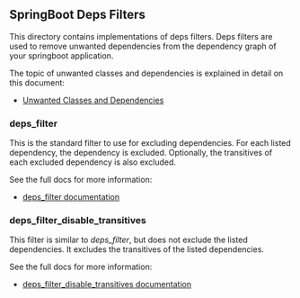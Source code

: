 ## SpringBoot Deps Filters

This directory contains implementations of deps filters.
Deps filters are used to remove unwanted dependencies from the dependency graph of your springboot application.

The topic of unwanted classes and dependencies is explained in detail on this document:
- [Unwanted Classes and Dependencies](../unwanted_classes.md)

### deps_filter

This is the standard filter to use for excluding dependencies.
For each listed dependency, the dependency is excluded. 
Optionally, the transitives of each excluded dependency is also excluded.

See the full docs for more information:
- [deps_filter documentation](deps_filter.md)

### deps_filter_disable_transitives

This filter is similar to *deps_filter*, but does not exclude the listed dependencies.
It excludes the transitives of the listed dependencies.

See the full docs for more information:
- [deps_filter_disable_transitives documentation](deps_filter_disable_transitives.md)
